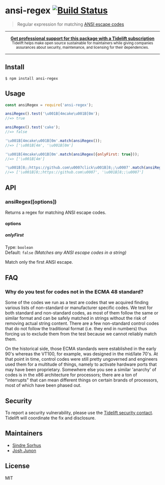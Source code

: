 # ansi-regex [![Build Status](https://travis-ci.org/chalk/ansi-regex.svg?branch=master)](https://travis-ci.org/chalk/ansi-regex)

> Regular expression for matching [ANSI escape codes](https://en.wikipedia.org/wiki/ANSI_escape_code)

---

<div align="center">
	<b>
		<a href="https://tidelift.com/subscription/pkg/npm-ansi-regex?utm_source=npm-ansi-regex&utm_medium=referral&utm_campaign=readme">Get professional support for this package with a Tidelift subscription</a>
	</b>
	<br>
	<sub>
		Tidelift helps make open source sustainable for maintainers while giving companies<br>assurances about security, maintenance, and licensing for their dependencies.
	</sub>
</div>

---

## Install

```
$ npm install ansi-regex
```

## Usage

```js
const ansiRegex = require('ansi-regex');

ansiRegex().test('\u001B[4mcake\u001B[0m');
//=> true

ansiRegex().test('cake');
//=> false

'\u001B[4mcake\u001B[0m'.match(ansiRegex());
//=> ['\u001B[4m', '\u001B[0m']

'\u001B[4mcake\u001B[0m'.match(ansiRegex({onlyFirst: true}));
//=> ['\u001B[4m']

'\u001B]8;;https://github.com\u0007click\u001B]8;;\u0007'.match(ansiRegex());
//=> ['\u001B]8;;https://github.com\u0007', '\u001B]8;;\u0007']
```

## API

### ansiRegex([options])

Returns a regex for matching ANSI escape codes.

#### options

##### onlyFirst

Type: `boolean`<br>
Default: `false` *(Matches any ANSI escape codes in a string)*

Match only the first ANSI escape.

## FAQ

### Why do you test for codes not in the ECMA 48 standard?

Some of the codes we run as a test are codes that we acquired finding various lists of non-standard or manufacturer
specific codes. We test for both standard and non-standard codes, as most of them follow the same or similar format and
can be safely matched in strings without the risk of removing actual string content. There are a few non-standard
control codes that do not follow the traditional format (i.e. they end in numbers) thus forcing us to exclude them from
the test because we cannot reliably match them.

On the historical side, those ECMA standards were established in the early 90's whereas the VT100, for example, was
designed in the mid/late 70's. At that point in time, control codes were still pretty ungoverned and engineers used them
for a multitude of things, namely to activate hardware ports that may have been proprietary. Somewhere else you see a
similar 'anarchy' of codes is in the x86 architecture for processors; there are a ton of "interrupts" that can mean
different things on certain brands of processors, most of which have been phased out.

## Security

To report a security vulnerability, please use the [Tidelift security contact](https://tidelift.com/security). Tidelift
will coordinate the fix and disclosure.

## Maintainers

- [Sindre Sorhus](https://github.com/sindresorhus)
- [Josh Junon](https://github.com/qix-)

## License

MIT
